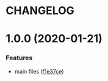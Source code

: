 # CHANGELOG

# 1.0.0 (2020-01-21)


### Features

* main files ([f1e37ce](https://github.com/svoboda-rabstvo/conventional-cli/commit/f1e37cea9207fc42dfeb31c95641845b943889f5))
